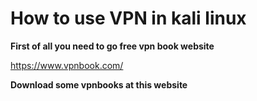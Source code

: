 # How to use VPN in kali linux

**First of all you need to go free vpn book website**

https://www.vpnbook.com/

**Download some vpnbooks at this website**
